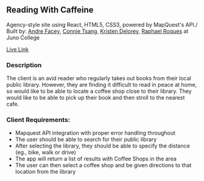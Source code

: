 
## Reading With Caffeine
Agency-style site using React, HTML5, CSS3, powered by MapQuest's API./
Built by: <a href="https://github.com/afacey">Andre Facey</a>, <a href="https://github.com/connietee22">Connie Tsang</a>, <a href="https://github.com/kdlry">Kristen Delorey</a>, <a href="https://github.com/raphaelroques">Raphael Roques</a> at Juno College

<a href="https://conkrisdreraph.github.io/readingWithCaffeine">Live Link</a>

### Description
The client is an avid reader who regularly takes out books from their local public library. However, they are finding it difficult to read in peace at home, so would like to be able to locate a coffee shop close to their library. They would like to be able to pick up their book and then stroll to the nearest cafe. 

### Client Requirements:
* Mapquest API integration with proper error handling throughout
* The user should be able to search for their public library
* After selecting the library, they should be able to specify the distance (eg., bike, walk or drive)
* The app will return a list of results with Coffee Shops in the area
* The user can then select a coffee shop and be given directions to that location from the library
